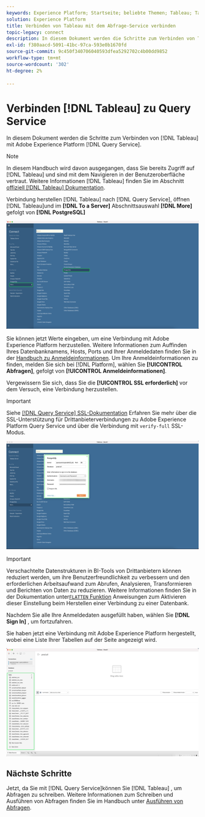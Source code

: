 ```yaml
---
keywords: Experience Platform; Startseite; beliebte Themen; Tableau; Tableau; Abfragedienst; Query Service; Verbindung zum Abfragedienst herstellen
solution: Experience Platform
title: Verbinden von Tableau mit dem Abfrage-Service verbinden
topic-legacy: connect
description: In diesem Dokument werden die Schritte zum Verbinden von Tableau mit Adobe Experience Platform Query Service beschrieben.
exl-id: f380aacd-5091-41bc-97ca-593e0b1670fd
source-git-commit: 9c450f340706040593dfea5292702c4b00dd9852
workflow-type: tm+mt
source-wordcount: '302'
ht-degree: 2%

---
```


# Verbinden [!DNL Tableau] zu Query Service

In diesem Dokument werden die Schritte zum Verbinden von [!DNL Tableau] mit Adobe Experience Platform [!DNL Query Service].

>[!NOTE]
>
> In diesem Handbuch wird davon ausgegangen, dass Sie bereits Zugriff auf [!DNL Tableau] und sind mit dem Navigieren in der Benutzeroberfläche vertraut. Weitere Informationen [!DNL Tableau] finden Sie im Abschnitt [offiziell [!DNL Tableau] Dokumentation](https://help.tableau.com/current/pro/desktop/en-us/default.htm).

Verbindung herstellen [!DNL Tableau] nach [!DNL Query Service], öffnen [!DNL Tableau]und im **[!DNL To a Server]** Abschnittsauswahl **[!DNL More]** gefolgt von **[!DNL PostgreSQL]**

![Die [!DNL Tableau] Dashboard mit Mehr und [!DNL PostgreSQL] hervorgehoben.](../images/clients/tableau/open-connection.png)

Sie können jetzt Werte eingeben, um eine Verbindung mit Adobe Experience Platform herzustellen. Weitere Informationen zum Auffinden Ihres Datenbanknamens, Hosts, Ports und Ihrer Anmeldedaten finden Sie in der [Handbuch zu Anmeldeinformationen](../ui/credentials.md). Um Ihre Anmeldeinformationen zu finden, melden Sie sich bei [!DNL Platform], wählen Sie **[!UICONTROL Abfragen]**, gefolgt von **[!UICONTROL Anmeldeinformationen]**.

Vergewissern Sie sich, dass Sie die **[!UICONTROL SSL erforderlich]** vor dem Versuch, eine Verbindung herzustellen.

>[!IMPORTANT]
>
>Siehe [[!DNL Query Service] SSL-Dokumentation](./ssl-modes.md) Erfahren Sie mehr über die SSL-Unterstützung für Drittanbieterverbindungen zu Adobe Experience Platform Query Service und über die Verbindung mit `verify-full` SSL-Modus.

![Die [!DNL PostgreSQL] Verbindungsdialogfeld mit abgeschlossenen Verbindungsdetails.](../images/clients/tableau/sign-in.png)

>[!IMPORTANT]
>
>Verschachtelte Datenstrukturen in BI-Tools von Drittanbietern können reduziert werden, um ihre Benutzerfreundlichkeit zu verbessern und den erforderlichen Arbeitsaufwand zum Abrufen, Analysieren, Transformieren und Berichten von Daten zu reduzieren. Weitere Informationen finden Sie in der Dokumentation unter[`FLATTEN` Funktion](../best-practices/flatten-nested-data.md) Anweisungen zum Aktivieren dieser Einstellung beim Herstellen einer Verbindung zu einer Datenbank.

Nachdem Sie alle Ihre Anmeldedaten ausgefüllt haben, wählen Sie **[!DNL Sign In]** , um fortzufahren.

Sie haben jetzt eine Verbindung mit Adobe Experience Platform hergestellt, wobei eine Liste Ihrer Tabellen auf der Seite angezeigt wird.

![Eine neue [!DNL Tableau] Dashboard mit Query Service-Tabellen, die im linken Bereich hervorgehoben sind.](../images/clients/tableau/connected.png)

## Nächste Schritte

Jetzt, da Sie mit [!DNL Query Service]können Sie [!DNL Tableau] , um Abfragen zu schreiben. Weitere Informationen zum Schreiben und Ausführen von Abfragen finden Sie im Handbuch unter [Ausführen von Abfragen](../best-practices/writing-queries.md).
